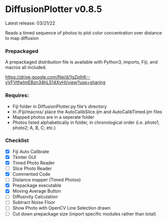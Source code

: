 # DiffusionPlotter v0.8.5
Latest release: 03/21/22

Reads a timed sequence of photos to plot color concentration over distance to map diffusion

### Prepackaged
A prepackaged distribution file is available with Python3, imports, Fiji, and macros all included.

https://drive.google.com/file/d/1gZplh6--yVFVtfwImEBzn34hL514XvHI/view?usp=sharing

### Requires: 
- Fiji folder in DiffusionPlotter.py file's directory
- In /Fiji/macros/ place the AutoCalibSlice.ijm and AutoCalibTimed.ijm files
- Mapped photos are in a seperate folder
- Photos listed alphabetically in folder, in chronological order (i.e. photo1, photo2; A, B, C; etc.)

### Checklist
- [x] Fiji Auto Calibrate
- [x] Tkinter GUI
- [x] Timed Photo Reader
- [ ] Slice Photo Reader
- [x] Commented Code
- [ ] Distance mapper (Timed Photos)
- [x] Prepackage executable
- [x] Moving Average Button
- [ ] Diffusivity Calculation
- [ ] Subtract Noise Floor
- [ ] Show Photo with OpenCV Line Selection drawn
- [ ] Cut down prepackage size (import specific modules rather than total)
